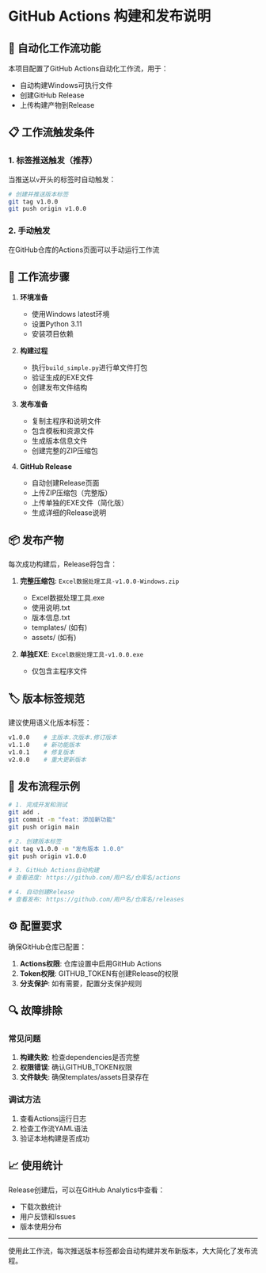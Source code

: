 # GitHub Actions 构建和发布说明

## 🚀 自动化工作流功能

本项目配置了GitHub Actions自动化工作流，用于：
- 自动构建Windows可执行文件
- 创建GitHub Release
- 上传构建产物到Release

## 📋 工作流触发条件

### 1. 标签推送触发（推荐）
当推送以`v`开头的标签时自动触发：

```bash
# 创建并推送版本标签
git tag v1.0.0
git push origin v1.0.0
```

### 2. 手动触发
在GitHub仓库的Actions页面可以手动运行工作流

## 🔧 工作流步骤

1. **环境准备**
   - 使用Windows latest环境
   - 设置Python 3.11
   - 安装项目依赖

2. **构建过程**
   - 执行`build_simple.py`进行单文件打包
   - 验证生成的EXE文件
   - 创建发布文件结构

3. **发布准备**
   - 复制主程序和说明文件
   - 包含模板和资源文件
   - 生成版本信息文件
   - 创建完整的ZIP压缩包

4. **GitHub Release**
   - 自动创建Release页面
   - 上传ZIP压缩包（完整版）
   - 上传单独的EXE文件（简化版）
   - 生成详细的Release说明

## 📦 发布产物

每次成功构建后，Release将包含：

1. **完整压缩包**: `Excel数据处理工具-v1.0.0-Windows.zip`
   - Excel数据处理工具.exe
   - 使用说明.txt
   - 版本信息.txt
   - templates/ (如有)
   - assets/ (如有)

2. **单独EXE**: `Excel数据处理工具-v1.0.0.exe`
   - 仅包含主程序文件

## 🏷️ 版本标签规范

建议使用语义化版本标签：

```bash
v1.0.0    # 主版本.次版本.修订版本
v1.1.0    # 新功能版本
v1.0.1    # 修复版本
v2.0.0    # 重大更新版本
```

## 📝 发布流程示例

```bash
# 1. 完成开发和测试
git add .
git commit -m "feat: 添加新功能"
git push origin main

# 2. 创建版本标签
git tag v1.0.0 -m "发布版本 1.0.0"
git push origin v1.0.0

# 3. GitHub Actions自动构建
# 查看进度: https://github.com/用户名/仓库名/actions

# 4. 自动创建Release
# 查看发布: https://github.com/用户名/仓库名/releases
```

## ⚙️ 配置要求

确保GitHub仓库已配置：

1. **Actions权限**: 仓库设置中启用GitHub Actions
2. **Token权限**: GITHUB_TOKEN有创建Release的权限
3. **分支保护**: 如有需要，配置分支保护规则

## 🔍 故障排除

### 常见问题

1. **构建失败**: 检查dependencies是否完整
2. **权限错误**: 确认GITHUB_TOKEN权限
3. **文件缺失**: 确保templates/assets目录存在

### 调试方法

1. 查看Actions运行日志
2. 检查工作流YAML语法
3. 验证本地构建是否成功

## 📈 使用统计

Release创建后，可以在GitHub Analytics中查看：
- 下载次数统计
- 用户反馈和Issues
- 版本使用分布

---

使用此工作流，每次推送版本标签都会自动构建并发布新版本，大大简化了发布流程。